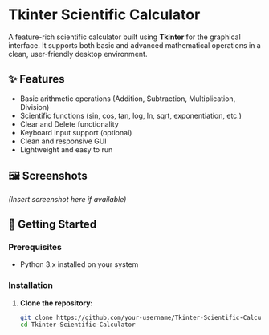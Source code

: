# Tkinter Scientific Calculator

A feature-rich scientific calculator built using **Tkinter** for the graphical interface. It supports both basic and advanced mathematical operations in a clean, user-friendly desktop environment.

## ✨ Features

- Basic arithmetic operations (Addition, Subtraction, Multiplication, Division)
- Scientific functions (sin, cos, tan, log, ln, sqrt, exponentiation, etc.)
- Clear and Delete functionality
- Keyboard input support (optional)
- Clean and responsive GUI
- Lightweight and easy to run

## 🖼️ Screenshots

*(Insert screenshot here if available)*

## 🚀 Getting Started

### Prerequisites

- Python 3.x installed on your system

### Installation

1. **Clone the repository:**

   ```bash
   git clone https://github.com/your-username/Tkinter-Scientific-Calculator.git
   cd Tkinter-Scientific-Calculator
